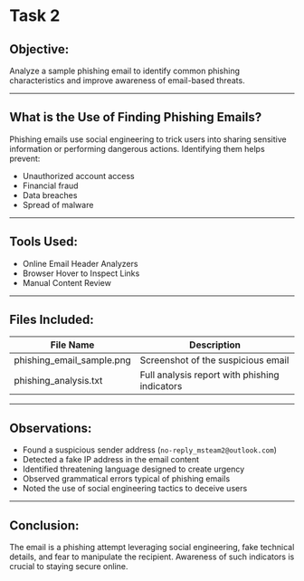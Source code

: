 # Task 2

## Objective:
Analyze a sample phishing email to identify common phishing characteristics and improve awareness of email-based threats.

---

## What is the Use of Finding Phishing Emails?

Phishing emails use social engineering to trick users into sharing sensitive information or performing dangerous actions. Identifying them helps prevent:

- Unauthorized account access
- Financial fraud
- Data breaches
- Spread of malware

---

## Tools Used:
- Online Email Header Analyzers 
- Browser Hover to Inspect Links
- Manual Content Review

---

## Files Included:

| File Name              | Description                                |
|----------------------- |--------------------------------------------|
| phishing_email_sample.png | Screenshot of the suspicious email       |
| phishing_analysis.txt  | Full analysis report with phishing indicators |

---

## Observations:

- Found a suspicious sender address (`no-reply_msteam2@outlook.com`)
- Detected a fake IP address in the email content
- Identified threatening language designed to create urgency
- Observed grammatical errors typical of phishing emails
- Noted the use of social engineering tactics to deceive users

---

## Conclusion:

The email is a phishing attempt leveraging social engineering, fake technical details, and fear to manipulate the recipient. Awareness of such indicators is crucial to staying secure online.

 
